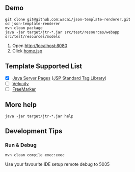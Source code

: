 ## Demo

```
git clone git@github.com:wacai/json-template-renderer.git
cd json-template-renderer
mvn clean package
java -jar target/jtr-*.jar src/test/resources/webapp src/test/resources/models
```

1. Open <http://localhost:8080>
1. Click [home.jsp](http://localhost:8080/home.jsp)

## Template Supported List

* [x] [Java Server Pages][jsp] ([JSP Standard Tag Library][jstl])
* [ ] [Velocity][vm]
* [ ] [FreeMarker][ftl]

[jsp]:http://www.oracle.com/technetwork/java/jsp-138432.html
[jstl]:http://www.oracle.com/technetwork/java/index-jsp-135995.html
[vm]:http://velocity.apache.org/
[ftl]:http://freemarker.org/

## More help

```
java -jar target/jtr-*.jar help
```

## Development Tips

### Run & Debug

```
mvn clean compile exec:exec
```

Use your favourite IDE setup remote debug to 5005